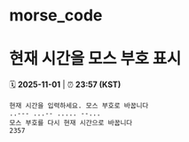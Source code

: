 # morse_code
# 현재 시간을 모스 부호 표시
<!-- MORSE_TIME_START -->
🗓️ **2025-11-01** | ⏰ **23:57 (KST)**

```
현재 시간을 입력하세요. 모스 부호로 바꿉니다
..--- ...-- ..... --...
모스 부호를 다시 현재 시간으로 바꿉니다
2357
```
<!-- MORSE_TIME_END -->
